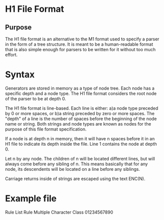 # H1 File Format

## Purpose

The H1 file format is an alternative to the M1 format used to specify a parser in the form of a tree structure. It is meant to be a human-readable format that is also simple enough for parsers to be written for it without too much effort.

# Syntax

Generators are stored in memory as a type of node tree. Each node has a specific depth and a node type. The H1 file format considers the root node of the parser to be at depth 0.

The H1 file format is line-based. Each line is either: a)a node type preceded by 0 or more spaces, or b)a string preceded by zero or more spaces. The "depth" of a line is the number of spaces before the beginning of the node name or string. Both strings and node types are known as nodes for the purpose of this file format specification.

If a node is at depth n in memory, then it will have n spaces before it in an H1 file to indicate its depth inside the file. Line 1 contains the node at depth 0.

Let n by any node. The children of n will be located different lines, but will always come before any sibling of n. This means basically that for any node, its descendents will be located on a line before any siblings.

Carriage returns inside of strings are escaped using the text ENC(N).

# Example file

Rule List
 Rule
  Multiple
   Character Class
    01234567890
